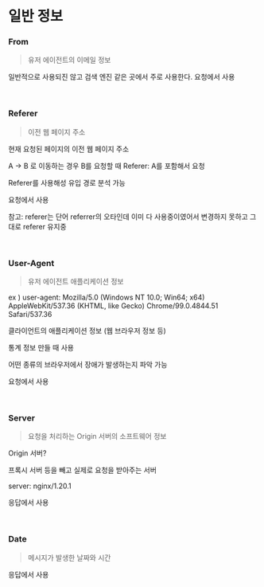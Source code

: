 # 일반 정보

### **From**

> 유저 에이전트의 이메일 정보


일반적으로 사용되진 않고 검색 엔진 같은 곳에서 주로 사용한다. 요청에서 사용

<br />

### **Referer**

> 이전 웹 페이지 주소

현재 요청된 페이지의 이전 웹 페이지 주소

A -> B 로 이동하는 경우 B를 요청할 때 Referer: A를 포함해서 요청

Referer를 사용해성 유입 경로 분석 가능

요청에서 사용

참고: referer는 단어 referrer의 오타인데 이미 다 사용중이였어서 변경하지 못하고 그대로 referer 유지중

<br />

### **User-Agent**

> 유저 에이전트 애플리케이션 정보

ex ) user-agent: Mozilla/5.0 (Windows NT 10.0; Win64; x64) AppleWebKit/537.36 (KHTML, like Gecko) Chrome/99.0.4844.51 Safari/537.36

클라이언트의 애플리케이션 정보 (웹 브라우저 정보 등)

통계 정보 만들 때 사용

어떤 종류의 브라우저에서 장애가 발생하는지 파악 가능

요청에서 사용

<br />

### **Server**

> 요청을 처리하는 Origin 서버의 소프트웨어 정보

Origin 서버?

프록시 서버 등을 빼고 실제로 요청을 받아주는 서버

server: nginx/1.20.1

응답에서 사용

<br />

### **Date**

> 메시지가 발생한 날짜와 시간

응답에서 사용